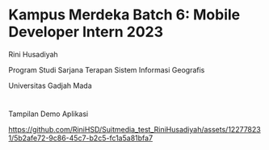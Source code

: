 # Kampus Merdeka Batch 6: Mobile Developer Intern 2023
<p> Rini Husadiyah </p>
<p> Program Studi Sarjana Terapan Sistem Informasi Geografis </p>
<p> Universitas Gadjah Mada </p>

# 
<p> Tampilan Demo Aplikasi </p>



https://github.com/RiniHSD/Suitmedia_test_RiniHusadiyah/assets/122778231/5b2afe72-9c86-45c7-b2c5-fc1a5a81bfa7

